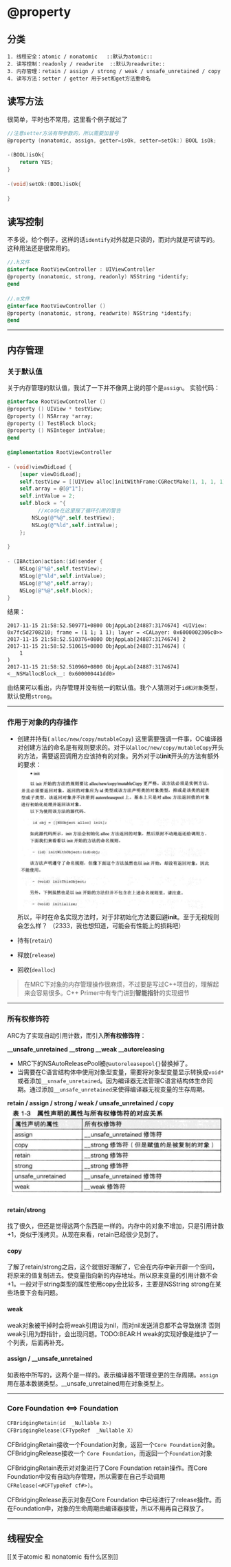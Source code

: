 # @property

## 分类

    1. 线程安全：atomic / nonatomic   ::默认为atomic::
    2. 读写控制：readonly / readwrite  ::默认为readwrite::
    3. 内存管理：retain / assign / strong / weak / unsafe_unretained / copy 
    4. 读写方法：setter / getter 用于set和get方法重命名

## 读写方法

很简单，平时也不常用，这里看个例子就过了

```Objective-C
//注意setter方法有带参数的，所以需要加冒号
@property (nonatomic, assign, getter=isOk, setter=setOk:) BOOL isOk;

-(BOOL)isOk{
    return YES;
}

-(void)setOk:(BOOL)isOk{
    
}			
```

## 读写控制
不多说，给个例子，这样的话`identify`对外就是只读的，而对内就是可读写的。这种用法还是很常用的。

```Objective-C
//.h文件
@interface RootViewController : UIViewController
@property (nonatomic, strong, readonly) NSString *identify;
@end

//.m文件
@interface RootViewController ()
@property (nonatomic, strong, readwrite) NSString *identify;
@end
```

- - - -

## 内存管理

### 关于默认值

关于内存管理的默认值，我试了一下并不像网上说的那个是`assign`。
实验代码：

```Objective-C
@interface RootViewController ()
@property () UIView * testView;
@property () NSArray *array;
@property () TestBlock block;
@property () NSInteger intValue;
@end

@implementation RootViewController

- (void)viewDidLoad {
    [super viewDidLoad];
    self.testView = [[UIView alloc]initWithFrame:CGRectMake(1, 1, 1, 1)];
    self.array = @[@"1"];
    self.intValue = 2;
    self.block = ^{
		  //xcode在这里报了循环引用的警告
        NSLog(@"%@",self.testView);
        NSLog(@"%ld",self.intValue);
    };
   
}

- (IBAction)action:(id)sender {
    NSLog(@"%@",self.testView);
    NSLog(@"%ld",self.intValue);
    NSLog(@"%@",self.array);
    NSLog(@"%@",self.block);
}
```
结果：
```
2017-11-15 21:58:52.509771+0800 ObjAppLab[24887:3174674] <UIView: 0x7fc5d2708210; frame = (1 1; 1 1); layer = <CALayer: 0x6000002306c0>>
2017-11-15 21:58:52.510376+0800 ObjAppLab[24887:3174674] 2
2017-11-15 21:58:52.510615+0800 ObjAppLab[24887:3174674] (
    1
)
2017-11-15 21:58:52.510960+0800 ObjAppLab[24887:3174674] <__NSMallocBlock__: 0x600000441dd0>
```
由结果可以看出，内存管理并没有统一的默认值。我个人猜测对于`id和对象`类型，默认使用`strong`。

- - - -

### 作用于对象的内存操作

* 创建并持有( `alloc/new/copy/mutableCopy`)
这里需要强调一件事，OC编译器对创建方法的命名是有规则要求的。对于以`alloc/new/copy/mutableCopy`开头的方法，需要返回调用方应该持有的对象。另外对于以**init**开头的方法有额外的要求：
![](@property/BDEA7EBB-4C02-4420-AE03-F0DAE7FC1AF3.png)
所以，平时在命名实现方法时，对于非初始化方法要回避**init**。至于无视规则会怎么样？ （2333，我也想知道，可能会有性能上的损耗吧）

* 持有(`retain`)
* 释放(`release`)
* 回收(`dealloc`)

> 在MRC下对象的内存管理操作很麻烦，不过要是写过C++项目的，理解起来会容易很多。C++ Primer中有专门讲到**智能指针**的实现细节  

- - - -

### 所有权修饰符

ARC为了实现自动引用计数，而引入**所有权修饰符**：

**__unsafe_unretained __strong __weak __autoreleasing**

* MRC下的NSAutoReleasePool被`@autoreleasepool{}`替换掉了。
* 当需要在C语言结构体中使用对象型变量，需要将对象型变量显示转换成`void*`或者添加`__unsafe_unretained`。因为编译器无法管理C语言结构体生命同期。通过添加`__unsafe_unretained`来使得编译器无视变量的生存周期。

**retain / assign / strong / weak / unsafe_unretained / copy**
![](@property/481C34AC-2179-4731-A0EE-7645704BD206.png)

#### retain/strong
找了很久，但还是觉得这两个东西是一样的。内存中的对象不增加，只是引用计数+1，类似于浅拷贝。从现在来看，retain已经很少见到了。

#### copy
了解了retain/strong之后，这个就很好理解了，它会在内存中新开辟一个空间，将原来的值复制进去。使变量指向新的内存地址。所以原来变量的引用计数不会+1。一般对于string类型的属性使用copy会比较多，主要是NSString strong在某些场景下会有问题。

#### weak
weak对象被干掉时会将weak引用设为nil，而对nil发送消息都不会导致崩溃
否则weak引用为野指针，会出现问题。TODO:BEAR:H weak的实现好像是维护了一个列表，后面再补充。

#### assign / __unsafe_unretained
如表格中所写的，这两个是一样的。表示编译器不管理变更的生存周期。`assign`用在基本数据类型。__unsafe_unretained用在对象类型上。

- - - -

### Core Foundation  <==> Foundation
```Objective-C
CFBridgingRetain(id  _Nullable X>)
CFBridgingRelease(CFTypeRef  _Nullable X)
```
CFBridgingRetain接收一个Foundation对象，返回一个`Core Foundation`对象。
CFBridgingRelease接收一个 `Core Foundation`，而返回一个`Foundation`对象

CFBridgingRetain表示对对象进行了Core Foundation retain操作。而Core Foundation中没有自动内存管理，所以需要在自己手动调用`CFRelease(<#CFTypeRef cf#>)`。

CFBridgingRelease表示对象在Core Foundation 中已经进行了release操作。而在Foundation中，对象的生命周期由编译器接管，所以不用再自己释放了。

- - - -



## 线程安全
[[关于atomic 和 nonatomic 有什么区别]]